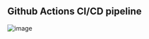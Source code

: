 ## Github Actions CI/CD pipeline


![image](https://github.com/user-attachments/assets/8e3459c0-d5f6-4fc1-be13-1add11716bd6)

